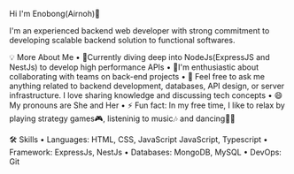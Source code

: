 Hi I'm Enobong(Airnoh)👋

I'm an experienced backend web developer with strong commitment to developing scalable backend solution to functional softwares.

💡 More About Me
• 🌱Currently diving deep into NodeJs(ExpressJS and NestJs) to develop high performance APIs 
• 👯I'm enthusiastic about collaborating with teams on back-end projects
• 💬 Feel free to ask me anything related to backend development, databases, API design, or server infrastructure. I love sharing knowledge and discussing tech concepts
• 😄 My pronouns are She and Her
• ⚡ Fun fact: In my free time, I like to relax by playing strategy games🎮, listeninig to music🎶 and dancing💃🏻

🛠 Skills
• Languages: HTML, CSS, JavaScript JavaScript, Typescript
• Framework: ExpressJs, NestJs
• Databases: MongoDB, MySQL
• DevOps: Git

